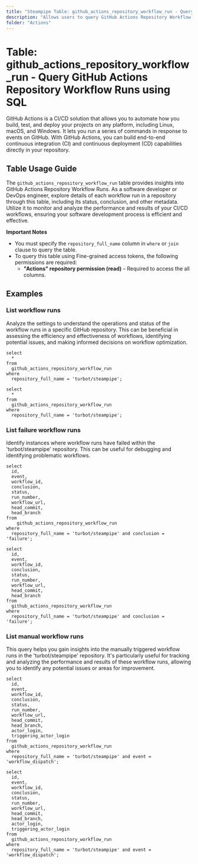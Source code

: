 ```yaml
---
title: "Steampipe Table: github_actions_repository_workflow_run - Query GitHub Actions Repository Workflow Runs using SQL"
description: "Allows users to query GitHub Actions Repository Workflow Runs, specifically the details of each workflow run in a repository, providing insights into the status, conclusion, and other metadata of the runs."
folder: "Actions"
---
```


# Table: github_actions_repository_workflow_run - Query GitHub Actions Repository Workflow Runs using SQL

GitHub Actions is a CI/CD solution that allows you to automate how you build, test, and deploy your projects on any platform, including Linux, macOS, and Windows. It lets you run a series of commands in response to events on GitHub. With GitHub Actions, you can build end-to-end continuous integration (CI) and continuous deployment (CD) capabilities directly in your repository.

## Table Usage Guide

The `github_actions_repository_workflow_run` table provides insights into GitHub Actions Repository Workflow Runs. As a software developer or DevOps engineer, explore details of each workflow run in a repository through this table, including its status, conclusion, and other metadata. Utilize it to monitor and analyze the performance and results of your CI/CD workflows, ensuring your software development process is efficient and effective.

**Important Notes**
- You must specify the `repository_full_name` column in `where` or `join` clause to query the table. 
- To query this table using Fine-grained access tokens, the following permissions are required:
  - **"Actions" repository permission (read)** – Required to access the all columns.

## Examples

### List workflow runs
Analyze the settings to understand the operations and status of the workflow runs in a specific GitHub repository. This can be beneficial in assessing the efficiency and effectiveness of workflows, identifying potential issues, and making informed decisions on workflow optimization.

```sql+postgres
select
  *
from
  github_actions_repository_workflow_run
where
  repository_full_name = 'turbot/steampipe';
```

```sql+sqlite
select
  *
from
  github_actions_repository_workflow_run
where
  repository_full_name = 'turbot/steampipe';
```

### List failure workflow runs
Identify instances where workflow runs have failed within the 'turbot/steampipe' repository. This can be useful for debugging and identifying problematic workflows.

```sql+postgres
select
  id,
  event,
  workflow_id,
  conclusion,
  status,
  run_number,
  workflow_url,
  head_commit,
  head_branch
from
    github_actions_repository_workflow_run
where
  repository_full_name = 'turbot/steampipe' and conclusion = 'failure';
```

```sql+sqlite
select
  id,
  event,
  workflow_id,
  conclusion,
  status,
  run_number,
  workflow_url,
  head_commit,
  head_branch
from
  github_actions_repository_workflow_run
where
  repository_full_name = 'turbot/steampipe' and conclusion = 'failure';
```

### List manual workflow runs
This query helps you gain insights into the manually triggered workflow runs in the 'turbot/steampipe' repository. It's particularly useful for tracking and analyzing the performance and results of these workflow runs, allowing you to identify any potential issues or areas for improvement.

```sql+postgres
select
  id,
  event,
  workflow_id,
  conclusion,
  status,
  run_number,
  workflow_url,
  head_commit,
  head_branch,
  actor_login,
  triggering_actor_login
from
  github_actions_repository_workflow_run
where
  repository_full_name = 'turbot/steampipe' and event = 'workflow_dispatch';
```

```sql+sqlite
select
  id,
  event,
  workflow_id,
  conclusion,
  status,
  run_number,
  workflow_url,
  head_commit,
  head_branch,
  actor_login,
  triggering_actor_login
from
  github_actions_repository_workflow_run
where
  repository_full_name = 'turbot/steampipe' and event = 'workflow_dispatch';
```